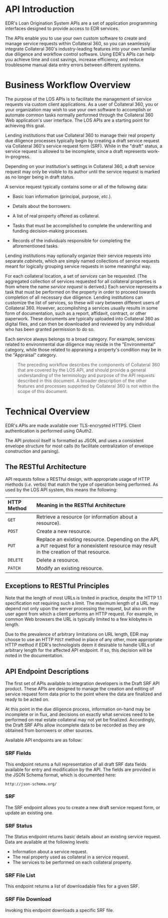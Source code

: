 # API Introduction

EDR's Loan Origination System APIs are a set of application
programming interfaces designed to provide access to EDR services.

The APIs enable you to use your own custom software to create and
manage service requests within Collateral 360, so you can seamlessly
integrate Collateral 360's industry-leading features into your own
familiar due diligence and workflow control software. Using EDR's
APIs can help you achieve time and cost savings, increase efficiency,
and reduce troublesome manual data entry errors between different
systems.

# Business Workflow Overview

The purpose of the LOS APIs is to facilitate the management of
service requests via custom client applications. As a user of
Collateral 360, you or your organization may wish to use your
own software to accomplish or automate common tasks normally
performed through the Collateral 360 Web application's user
interface. The LOS APIs are a starting point for achieving
this goal.

Lending institutions that use Collateral 360 to manage their
real property due diligence processes typically begin by
creating a draft service request via Collateral 360's
service request form (SRF). While in the "draft" status, a
service request is allowed to be incomplete, since a draft
represents work-in-progress.

Depending on your institution's settings in Collateral 360,
a draft service request may only be visible to its author
until the service request is marked as no longer being in
draft status.

A service request typically contains some or all of the
following data:

* Basic loan information (principal, purpose, _etc._).
  
* Details about the borrowers.
  
* A list of real property offered as collateral.
  
* Tasks that must be accomplished to complete the underwriting
  and funding decision-making processes.
  
* Records of the individuals responsible for completing the
  aforementioned tasks.

Lending institutions may optionally organize their service
requests into separate _cabinets_, which are simply named
collections of service requests meant for logically grouping
service requests in some meaningful way.

For each collateral location, a set of _services_ can be
requested. (The aggregated collection of services requested
for all collateral properties is from where the name _service
request_ is derived.) Each service represents a task that
must be performed on the property in order to proceed towards
completion of all necessary due diligence. Lending institutions
can customize the list of services, so these will vary between
different users of Collateral 360. However, accomplishing a
services usually results in some form of documentation, such as
a report, affidavit, contract, or other paperwork. These
documents are typically uploaded into Collateral 360 as digital
files, and can then be downloaded and reviewed by any individual
who has been granted permission to do so.

Each service always belongs to a broad category. For example,
services related to environmental due diligence may reside in
the "Environmental" category, while those related to appraising
a property's condition may be in the "Appraisal" category.

> The preceding workflow describes the components of Collateral
> 360 that are covered by the LOS API, and should provide a
> general understanding of the terminology and purpose of the
> API requests described in this document. A broader description
> of the other features and processes supported by Collateral 360
> is not within the scope of this document.

# Technical Overview

EDR's APIs are made available over TLS-encrypted HTTPS. Client
authentication is performed using OAuth2.

The API protocol itself is formatted as JSON, and uses a consistent
envelope structure for most calls (to facilitate centralization of
envelope construction and parsing).

## The RESTful Architecture

API requests follow a RESTful design, with appropriate usage of HTTP
methods (_i.e._ verbs) that match the type of operation being performed.
As used by the LOS API system, this means the following:

| HTTP Method | Meaning in the RESTful Architecture |
| :--- | :--- |
| `GET` | Retrieve a resource (or information about a resource). |
| `POST` | Create a new resource. |
| `PUT` | Replace an existing resource. Depending on the API, a `PUT` request for a nonexistent resource may result in the creation of that resource. |
| `DELETE` | Delete a resource. |
| `PATCH` | Modify an existing resource. |

## Exceptions to RESTful Principles

Note that the length of most URLs is limited in practice, despite the HTTP
1.1 specification not requiring such a limit. The maximum length of a URL
may depend not only upon the server processing the request, but also on
the user agent from which a client performs an HTTP request. For example,
in common Web browsers the URL is typically limited to a few kilobytes in
length.

Due to the prevalence of arbitrary limitations on URL length, EDR may
choose to use an HTTP `POST` method in place of any other, more
appropriate HTTP method if EDR's technologists deem it desirable to
handle URLs of arbitrary length for the affected API endpoint. If so,
this decision will be noted in the documentation.

## API Endpoint Descriptions

The first set of APIs available to integration developers is the
Draft SRF API product. These APIs are designed to manage the creation
and editing of service request form data prior to the point where
the data are finalized and ready to be acted on.

At this point in the due diligence process, information on-hand may
be incomplete or in flux, and decisions on exactly what services
need to be performed on real estate collateral may not yet be finalized.
Accordingly, the Draft SRF APIs allow incomplete data to be recorded
as they are obtained from borrowers or other sources.

Available API endpoints are as follow:

### SRF Fields

This endpoint returns a full representation of all draft SRF data
fields available for entry and modification by the API. The fields
are provided in the JSON Schema format, which is documented here:

    http://json-schema.org/

### SRF

The SRF endpoint allows you to create a new draft service request
form, or update an existing one.

### SRF Status

The Status endpoint returns basic details about an existing service
request. Data are available at the following levels:
* Information about a service request.
* The real property used as collateral in a service request.
* The services to be performed on each collateral property.

### SRF File List

This endpoint returns a list of downloadable files for a given SRF.

### SRF File Download

Invoking this endpoint downloads a specific SRF file.

